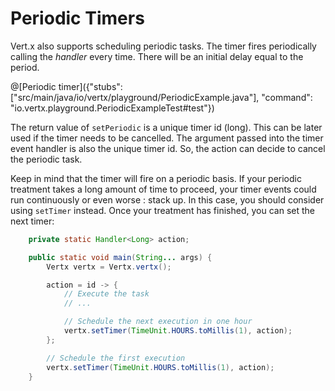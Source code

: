 # Periodic Timers

Vert.x also supports scheduling periodic tasks. The timer fires periodically calling the _handler_ every time. There 
will be an initial delay equal to the period.

@[Periodic timer]({"stubs": ["src/main/java/io/vertx/playground/PeriodicExample.java"], "command": "io.vertx.playground.PeriodicExampleTest#test"})

The return value of `setPeriodic` is a unique timer id (long). This can be later used if the timer needs to be cancelled.
The argument passed into the timer event handler is also the unique timer id. So, the action can decide to cancel the 
periodic task.

Keep in mind that the timer will fire on a periodic basis. If your periodic treatment takes a long amount of time to proceed, your timer events could run continuously or even worse : stack up. In this case, you should consider using `setTimer` instead. Once your treatment has finished, you can set the next timer:

```java
    private static Handler<Long> action;

    public static void main(String... args) {
        Vertx vertx = Vertx.vertx();

        action = id -> {
            // Execute the task
            // ...

            // Schedule the next execution in one hour
            vertx.setTimer(TimeUnit.HOURS.toMillis(1), action);
        };

        // Schedule the first execution
        vertx.setTimer(TimeUnit.HOURS.toMillis(1), action);
    }
```

